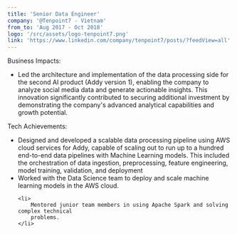 ```yaml
---
title: 'Senior Data Engineer'
company: '@Tenpoint7 - Vietnam'
from_to: 'Aug 2017 - Oct 2018'
logo: '/src/assets/logo-tenpoint7.png'
link: 'https://www.linkedin.com/company/tenpoint7/posts/?feedView=all'
---
```

Business Impacts:
<ul class='ml-4 list-disc text-muted-foreground'>
    <li>
        Led the architecture and implementation of the data processing side for the second AI
        product (Addy version 1), enabling the company to analyze social media data and generate
        actionable insights. This innovation significantly contributed to securing additional
        investment by demonstrating the company's advanced analytical capabilities and growth
        potential.
    </li>
</ul>
Tech Achievements:
<ul class='ml-4 list-disc text-muted-foreground'>
    <li>
        Designed and developed a scalable data processing pipeline using AWS cloud services for
        Addy, capable of scaling out to run up to a hundred end-to-end data pipelines with
        Machine Learning models. This included the orchestration of data ingestion,
        preprocessing, feature engineering, model training, validation, and deployment
    </li>
    <li>
        Worked with the Data Science team to deploy and scale machine learning models in the AWS
        cloud.
    </li>

    <li>
        Mentored junior team members in using Apache Spark and solving complex technical
        problems.
    </li>
</ul>